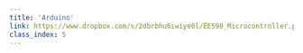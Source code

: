 ```yaml
---
title: 'Arduino'
link: https://www.dropbox.com/s/2dbrbhu6iwiye0l/EE590_Microcontroller.pptx?dl=0
class_index: 5
---
```


